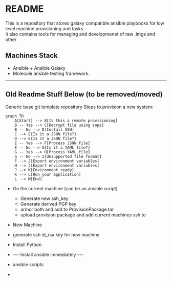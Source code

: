 
# README

This is a repository that stores galaxy compatible ansible playbooks for low level machine provisioning and tasks.  
It also contains tools for managing and developmenet of raw .imgs and other

## Machines Stack

- Ansible + Ansible Galaxy
- Molecule ansible testing framework.

---

## Old Readme Stuff Below (to be removed/moved)

Generic base git template repository
Steps to provision a new system:

```mermaid
graph TD
    A[Start] --> B[Is this a remote provisioning]
    B -- Yes --> C[Decrypt file using sops]
    B -- No --> D[Install SSH]
    C --> E{Is it a JSON file?}
    D --> E{Is it a JSON file?}
    E -- Yes --> F[Process JSON file]
    E -- No --> G{Is it a YAML file?}
    G -- Yes --> H[Process YAML file]
    G -- No --> I[Unsupported file format]
    F --> J[Export environment variables]
    H --> J[Export environment variables]
    J --> K[Environment ready]
    K --> L[Run your application]
    L --> M[End]
```

- On the current machine (can be an ansible script)
  - Generate new ssh_key
  - Generate derived PGP key
  - armor both and add to ProvisionPackage.tar
  - upload provision package and add current machines ssh to

- New Machine

- generate ssh id_rsa key for new machine
- Install Python
- --- Install ansible immediately ---
- ansible scripts
-
